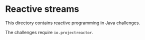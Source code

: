 Reactive streams
================

This directory contains reactive programming in Java challenges.

The challenges require `io.projectreactor`.

